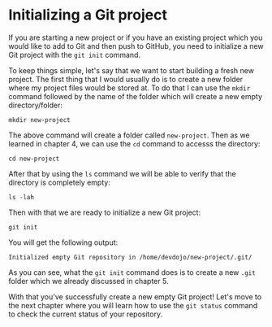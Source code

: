 # Initializing a Git project

If you are starting a new project or if you have an existing project which you would like to add to Git and then push to GitHub, you need to initialize a new Git project with the `git init` command.

To keep things simple, let's say that we want to start building a fresh new project. The first thing that I would usually do is to create a new folder where my project files would be stored at. To do that I can use the `mkdir` command followed by the name of the folder which will create a new empty directory/folder:

```
mkdir new-project
```

The above command will create a folder called `new-project`. Then as we learned in chapter 4, we can use the `cd` command to accesss the directory:

```
cd new-project
```

After that by using the `ls` command we will be able to verify that the directory is completely empty:

```
ls -lah
```

Then with that we are ready to initialize a new Git project:

```
git init
```

You will get the following output:

```
Initialized empty Git repository in /home/devdojo/new-project/.git/
```

As you can see, what the `git init` command does is to create a new `.git` folder which we already discussed in chapter 5.

With that you've successfully create a new empty Git project! Let's move to the next chapter where you will learn how to use the `git status` command to check the current status of your repository.